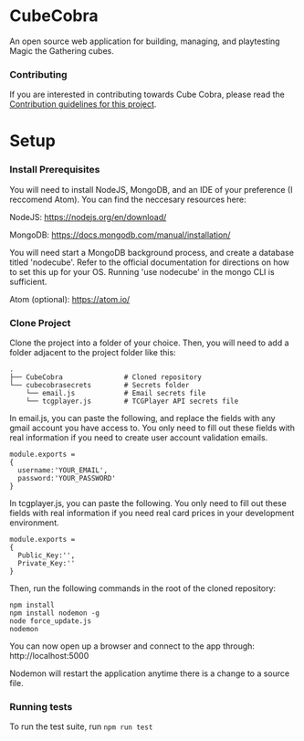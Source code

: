 # CubeCobra

An open source web application for building, managing, and playtesting Magic the Gathering cubes.

### Contributing

If you are interested in contributing towards Cube Cobra, please read the [Contribution guidelines for this project](CONTRIBUTING.md).

# Setup

### Install Prerequisites

You will need to install NodeJS, MongoDB, and an IDE of your preference (I reccomend Atom). You can find the neccesary resources here:

NodeJS: https://nodejs.org/en/download/

MongoDB: https://docs.mongodb.com/manual/installation/

You will need start a MongoDB background process, and create a database titled 'nodecube'. Refer to the official documentation for directions on how to set this up for your OS. Running 'use nodecube' in the mongo CLI is sufficient.

Atom (optional): https://atom.io/

### Clone Project

Clone the project into a folder of your choice. Then, you will need to add a folder adjacent to the project folder like this:

    .
    ├── CubeCobra               # Cloned repository
    └── cubecobrasecrets        # Secrets folder    
        └── email.js            # Email secrets file
        └── tcgplayer.js        # TCGPlayer API secrets file
        
In email.js, you can paste the following, and replace the fields with any gmail account you have access to. You only need to fill out these fields with real information if you need to create user account validation emails.

    module.exports =
    {
      username:'YOUR_EMAIL',
      password:'YOUR_PASSWORD'
    }

In tcgplayer.js, you can paste the following. You only need to fill out these fields with real information if you need real card prices in your development environment.

    module.exports =
    {
      Public_Key:'',
      Private_Key:''
    }

Then, run the following commands in the root of the cloned repository:

    npm install
    npm install nodemon -g
    node force_update.js
    nodemon

You can now open up a browser and connect to the app through: http://localhost:5000

Nodemon will restart the application anytime there is a change to a source file.

### Running tests

To run the test suite, run `npm run test`
